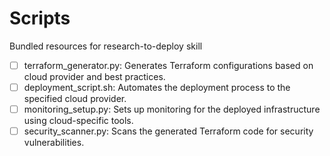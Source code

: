 # Scripts

Bundled resources for research-to-deploy skill

- [ ] terraform_generator.py: Generates Terraform configurations based on cloud provider and best practices.
- [ ] deployment_script.sh: Automates the deployment process to the specified cloud provider.
- [ ] monitoring_setup.py: Sets up monitoring for the deployed infrastructure using cloud-specific tools.
- [ ] security_scanner.py: Scans the generated Terraform code for security vulnerabilities.
